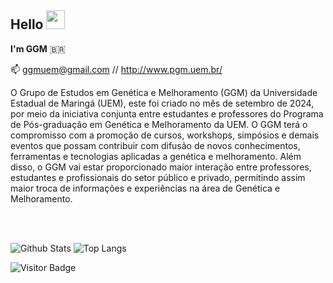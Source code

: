 ## Hello <img src="https://raw.githubusercontent.com/aemmadi/aemmadi/master/wave.gif" width="30px">
**I'm GGM** :brazil:

:mailbox:  ggmuem@gmail.com // http://www.pgm.uem.br/
<br>

O Grupo de Estudos em Genética e Melhoramento (GGM) da Universidade Estadual de Maringá (UEM), este foi criado no mês de setembro de 2024, por meio da iniciativa conjunta entre estudantes e professores do Programa de Pós-graduação em Genética e Melhoramento da UEM.
O GGM terá o compromisso com a promoção de cursos, workshops, simpósios e demais eventos que possam contribuir com difusão de novos conhecimentos, ferramentas e tecnologias aplicadas a genética e melhoramento. Além disso, o GGM vai estar proporcionado maior interação entre professores, estudantes e profissionais do setor público e privado, permitindo assim maior troca de informações e experiências na área de Genética e Melhoramento.
<br>


<!--[![Linkedin Badge](https://img.shields.io/badge/-andressamarcal-blue?style=flat-square&logo=Linkedin&logoColor=white&link=https://www.linkedin.com/in/andressa-mar%C3%A7al-6787b988/)](https://www.linkedin.com/in/andressa-mar%C3%A7al-6787b988/)


<!--
**andressamarcal/andressamarcal** is a ✨ _special_ ✨ repository because its `README.md` (this file) appears on your GitHub profile.

Here are some ideas to get you started:

- 🔭 I’m currently working on ...
- 🌱 I’m currently learning ...
- 👯 I’m looking to collaborate on ...
- 🤔 I’m looking for help with ...
- 💬 Ask me about ...
- 📫 How to reach me: ...
- 😄 Pronouns: ...
- ⚡ Fun fact: ...
-->


<br>


<!--
## ⚡ Technologies

![Python](https://img.shields.io/badge/-Python-black?style=flat-square&logo=Python)
![JavaScript](https://img.shields.io/badge/-JavaScript-black?style=flat-square&logo=javascript)
![Nodejs](https://img.shields.io/badge/-Nodejs-black?style=flat-square&logo=Node.js)
![React](https://img.shields.io/badge/-React-black?style=flat-square&logo=react)
![Java](https://img.shields.io/badge/-java-E34A86?style=flat-square&logo=java)
![C++](https://img.shields.io/badge/-C++-00599C?style=flat-square&logo=c)
![HTML5](https://img.shields.io/badge/-HTML5-E34F26?style=flat-square&logo=html5&logoColor=white)
![CSS3](https://img.shields.io/badge/-CSS3-1572B6?style=flat-square&logo=css3)
![Bootstrap](https://img.shields.io/badge/-Bootstrap-563D7C?style=flat-square&logo=bootstrap)
![TypeScript](https://img.shields.io/badge/-TypeScript-007ACC?style=flat-square&logo=typescript)
![MongoDB](https://img.shields.io/badge/-MongoDB-black?style=flat-square&logo=mongodb)
![Redis](https://img.shields.io/badge/-Redis-black?style=flat-square&logo=Redis)
![ElasticSearch](https://img.shields.io/badge/-ElasticSearch-005571?style=flat-square&logo=elasticsearch)
![GraphQL](https://img.shields.io/badge/-GraphQL-E10098?style=flat-square&logo=graphql)
![Apollo GraphQL](https://img.shields.io/badge/-Apollo%20GraphQL-311C87?style=flat-square&logo=apollo-graphql)
![PostgreSQL](https://img.shields.io/badge/-PostgreSQL-336791?style=flat-square&logo=postgresql)
![MySQL](https://img.shields.io/badge/-MySQL-black?style=flat-square&logo=mysql)
![Heroku](https://img.shields.io/badge/-Heroku-430098?style=flat-square&logo=heroku)
![Docker](https://img.shields.io/badge/-Docker-black?style=flat-square&logo=docker)
![DigitalOcean](https://img.shields.io/badge/-Digital%20Ocean-darkblue?style=flat-square&logo=digitalocean)
![Amazon AWS](https://img.shields.io/badge/Amazon%20AWS-232F3E?style=flat-square&logo=amazon-aws)
![Microsoft Azure](https://img.shields.io/badge/Microsoft%20Azure-232F7E?style=flat-square&logo=microsoft-azure)
![Google Cloud](https://img.shields.io/badge/Google%20Cloud-black?style=flat-square&logo=google-cloud)
![Git](https://img.shields.io/badge/-Git-black?style=flat-square&logo=git)
![GitHub](https://img.shields.io/badge/-GitHub-181717?style=flat-square&logo=github)
![GitLab](https://img.shields.io/badge/-GitLab-FCA121?style=flat-square&logo=gitlab)
![BitBucket](https://img.shields.io/badge/-BitBucket-darkblue?style=flat-square&logo=bitbucket)
![Raspberry Pi](https://img.shields.io/badge/-Raspberry%20Pi-C51A4A?style=flat-square&logo=Raspberry-Pi)
-->

<br>

![Github Stats](https://github-readme-stats.vercel.app/api?username=ggmuembio&count_private=true&show_icons=true&include_all_commits=true)
![Top Langs](https://github-readme-stats.vercel.app/api/top-langs/?username=ggmuembio&hide=TeX&layout=compact)

![Visitor Badge](https://visitor-badge.laobi.icu/badge?page_id=.)


